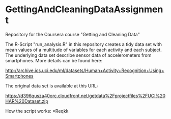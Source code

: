 GettingAndCleaningDataAssignment
================================

Repository for the Coursera course "Getting and Cleaning Data"

The R-Script "run_analysis.R" in this repository creates a tidy data set 
with mean values of a multitude of variables for each activity and each subject.
The underlying data set describe sensor data of accelerometers from smartphones.
More details can be found here:

http://archive.ics.uci.edu/ml/datasets/Human+Activity+Recognition+Using+Smartphones 

The original data set is available at this URL:

https://d396qusza40orc.cloudfront.net/getdata%2Fprojectfiles%2FUCI%20HAR%20Dataset.zip 

How the script works:
*Reqkk
